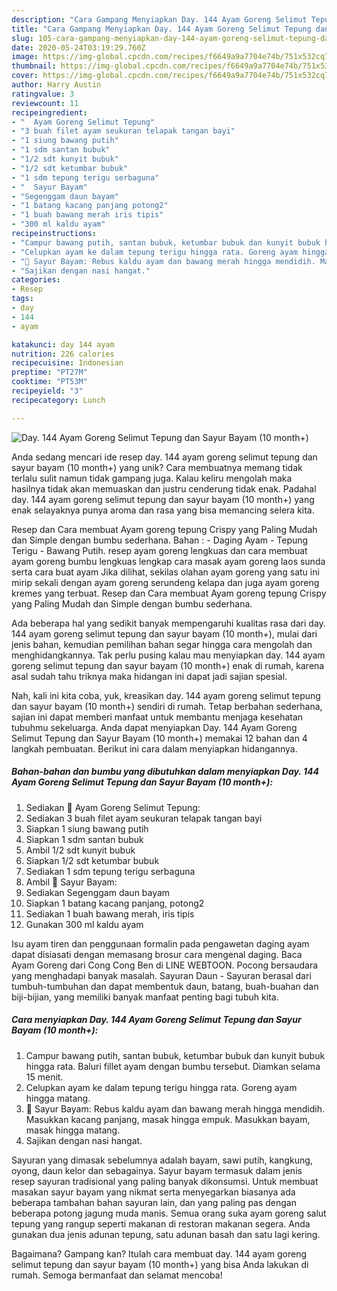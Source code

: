 ```yaml
---
description: "Cara Gampang Menyiapkan Day. 144 Ayam Goreng Selimut Tepung dan Sayur Bayam (10 month+) yang Enak"
title: "Cara Gampang Menyiapkan Day. 144 Ayam Goreng Selimut Tepung dan Sayur Bayam (10 month+) yang Enak"
slug: 105-cara-gampang-menyiapkan-day-144-ayam-goreng-selimut-tepung-dan-sayur-bayam-10-month-yang-enak
date: 2020-05-24T03:19:29.760Z
image: https://img-global.cpcdn.com/recipes/f6649a9a7704e74b/751x532cq70/day-144-ayam-goreng-selimut-tepung-dan-sayur-bayam-10-month-foto-resep-utama.jpg
thumbnail: https://img-global.cpcdn.com/recipes/f6649a9a7704e74b/751x532cq70/day-144-ayam-goreng-selimut-tepung-dan-sayur-bayam-10-month-foto-resep-utama.jpg
cover: https://img-global.cpcdn.com/recipes/f6649a9a7704e74b/751x532cq70/day-144-ayam-goreng-selimut-tepung-dan-sayur-bayam-10-month-foto-resep-utama.jpg
author: Harry Austin
ratingvalue: 3
reviewcount: 11
recipeingredient:
- "  Ayam Goreng Selimut Tepung"
- "3 buah filet ayam seukuran telapak tangan bayi"
- "1 siung bawang putih"
- "1 sdm santan bubuk"
- "1/2 sdt kunyit bubuk"
- "1/2 sdt ketumbar bubuk"
- "1 sdm tepung terigu serbaguna"
- "  Sayur Bayam"
- "Segenggam daun bayam"
- "1 batang kacang panjang potong2"
- "1 buah bawang merah iris tipis"
- "300 ml kaldu ayam"
recipeinstructions:
- "Campur bawang putih, santan bubuk, ketumbar bubuk dan kunyit bubuk hingga rata. Baluri fillet ayam dengan bumbu tersebut. Diamkan selama 15 menit."
- "Celupkan ayam ke dalam tepung terigu hingga rata. Goreng ayam hingga matang."
- "🐤 Sayur Bayam: Rebus kaldu ayam dan bawang merah hingga mendidih. Masukkan kacang panjang, masak hingga empuk. Masukkan bayam, masak hingga matang."
- "Sajikan dengan nasi hangat."
categories:
- Resep
tags:
- day
- 144
- ayam

katakunci: day 144 ayam 
nutrition: 226 calories
recipecuisine: Indonesian
preptime: "PT27M"
cooktime: "PT53M"
recipeyield: "3"
recipecategory: Lunch

---
```



![Day. 144 Ayam Goreng Selimut Tepung dan Sayur Bayam (10 month+)](https://img-global.cpcdn.com/recipes/f6649a9a7704e74b/751x532cq70/day-144-ayam-goreng-selimut-tepung-dan-sayur-bayam-10-month-foto-resep-utama.jpg)

Anda sedang mencari ide resep day. 144 ayam goreng selimut tepung dan sayur bayam (10 month+) yang unik? Cara membuatnya memang tidak terlalu sulit namun tidak gampang juga. Kalau keliru mengolah maka hasilnya tidak akan memuaskan dan justru cenderung tidak enak. Padahal day. 144 ayam goreng selimut tepung dan sayur bayam (10 month+) yang enak selayaknya punya aroma dan rasa yang bisa memancing selera kita.

Resep dan Cara membuat Ayam goreng tepung Crispy yang Paling Mudah dan Simple dengan bumbu sederhana. Bahan : - Daging Ayam - Tepung Terigu - Bawang Putih. resep ayam goreng lengkuas dan cara membuat ayam goreng bumbu lengkuas lengkap cara masak ayam goreng laos sunda serta cara buat ayam Jika dilihat, sekilas olahan ayam goreng yang satu ini mirip sekali dengan ayam goreng serundeng kelapa dan juga ayam goreng kremes yang terbuat. Resep dan Cara membuat Ayam goreng tepung Crispy yang Paling Mudah dan Simple dengan bumbu sederhana.

Ada beberapa hal yang sedikit banyak mempengaruhi kualitas rasa dari day. 144 ayam goreng selimut tepung dan sayur bayam (10 month+), mulai dari jenis bahan, kemudian pemilihan bahan segar hingga cara mengolah dan menghidangkannya. Tak perlu pusing kalau mau menyiapkan day. 144 ayam goreng selimut tepung dan sayur bayam (10 month+) enak di rumah, karena asal sudah tahu triknya maka hidangan ini dapat jadi sajian spesial.


Nah, kali ini kita coba, yuk, kreasikan day. 144 ayam goreng selimut tepung dan sayur bayam (10 month+) sendiri di rumah. Tetap berbahan sederhana, sajian ini dapat memberi manfaat untuk membantu menjaga kesehatan tubuhmu sekeluarga. Anda dapat menyiapkan Day. 144 Ayam Goreng Selimut Tepung dan Sayur Bayam (10 month+) memakai 12 bahan dan 4 langkah pembuatan. Berikut ini cara dalam menyiapkan hidangannya.

<!--inarticleads1-->

##### Bahan-bahan dan bumbu yang dibutuhkan dalam menyiapkan Day. 144 Ayam Goreng Selimut Tepung dan Sayur Bayam (10 month+):

1. Sediakan  🐤 Ayam Goreng Selimut Tepung:
1. Sediakan 3 buah filet ayam seukuran telapak tangan bayi
1. Siapkan 1 siung bawang putih
1. Siapkan 1 sdm santan bubuk
1. Ambil 1/2 sdt kunyit bubuk
1. Siapkan 1/2 sdt ketumbar bubuk
1. Sediakan 1 sdm tepung terigu serbaguna
1. Ambil  🐤 Sayur Bayam:
1. Sediakan Segenggam daun bayam
1. Siapkan 1 batang kacang panjang, potong2
1. Sediakan 1 buah bawang merah, iris tipis
1. Gunakan 300 ml kaldu ayam


Isu ayam tiren dan penggunaan formalin pada pengawetan daging ayam dapat disiasati dengan memasang brosur cara mengenal daging. Baca Ayam Goreng dari Cong Cong Ben di LINE WEBTOON. Pocong bersaudara yang menghadapi banyak masalah. Sayuran Daun - Sayuran berasal dari tumbuh-tumbuhan dan dapat membentuk daun, batang, buah-buahan dan biji-bijian, yang memiliki banyak manfaat penting bagi tubuh kita. 

<!--inarticleads2-->

##### Cara menyiapkan Day. 144 Ayam Goreng Selimut Tepung dan Sayur Bayam (10 month+):

1. Campur bawang putih, santan bubuk, ketumbar bubuk dan kunyit bubuk hingga rata. Baluri fillet ayam dengan bumbu tersebut. Diamkan selama 15 menit.
1. Celupkan ayam ke dalam tepung terigu hingga rata. Goreng ayam hingga matang.
1. 🐤 Sayur Bayam: Rebus kaldu ayam dan bawang merah hingga mendidih. Masukkan kacang panjang, masak hingga empuk. Masukkan bayam, masak hingga matang.
1. Sajikan dengan nasi hangat.


Sayuran yang dimasak sebelumnya adalah bayam, sawi putih, kangkung, oyong, daun kelor dan sebagainya. Sayur bayam termasuk dalam jenis resep sayuran tradisional yang paling banyak dikonsumsi. Untuk membuat masakan sayur bayam yang nikmat serta menyegarkan biasanya ada beberapa tambahan bahan sayuran lain, dan yang paling pas dengan beberapa potong jagung muda manis. Semua orang suka ayam goreng salut tepung yang rangup seperti makanan di restoran makanan segera. Anda gunakan dua jenis adunan tepung, satu adunan basah dan satu lagi kering. 

Bagaimana? Gampang kan? Itulah cara membuat day. 144 ayam goreng selimut tepung dan sayur bayam (10 month+) yang bisa Anda lakukan di rumah. Semoga bermanfaat dan selamat mencoba!
